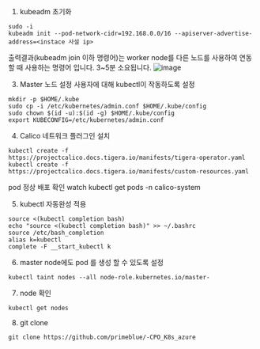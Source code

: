 
1. kubeadm 초기화
```
sudo -i 
kubeadm init --pod-network-cidr=192.168.0.0/16 --apiserver-advertise-address=<instace 사설 ip>
```
출력결과(kubeadm join 이하 명령어)는 worker node를 다른 노드를 사용하여 연동할 때 사용하는 명령어 입니다.
3~5분 소요됩니다.
![image](https://user-images.githubusercontent.com/92773629/137877948-678049de-4e17-4e11-be31-00daee62ef62.png)




3. Master 노드 설정
사용자에 대해 kubectl이 작동하도록 설정
```
mkdir -p $HOME/.kube
sudo cp -i /etc/kubernetes/admin.conf $HOME/.kube/config
sudo chown $(id -u):$(id -g) $HOME/.kube/config
export KUBECONFIG=/etc/kubernetes/admin.conf
```

4. Calico 네트워크 플러그인 설치
```
kubectl create -f https://projectcalico.docs.tigera.io/manifests/tigera-operator.yaml
kubectl create -f https://projectcalico.docs.tigera.io/manifests/custom-resources.yaml

```
pod 정상 배포 확인
watch kubectl get pods -n calico-system


5. kubectl 자동완성 적용
```
source <(kubectl completion bash)
echo "source <(kubectl completion bash)" >> ~/.bashrc
source /etc/bash_completion
alias k=kubectl
complete -F __start_kubectl k
```
6. master node에도 pod 를 생성 할 수 있도록 설정
```
kubectl taint nodes --all node-role.kubernetes.io/master-
```

7. node 확인
```
kubectl get nodes
```

8. git clone
```
git clone https://github.com/primeblue/-CPO_K8s_azure
```
